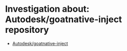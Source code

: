 # Investigation about: Autodesk/goatnative-inject repository

- [Autodesk/goatnative-inject](https://github.com/Autodesk/goatnative-inject)